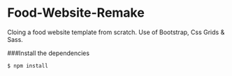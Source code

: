 # Food-Website-Remake

Cloing a food website template from scratch. Use of Bootstrap, Css Grids & Sass.

###Install the dependencies

```sh
$ npm install
```

